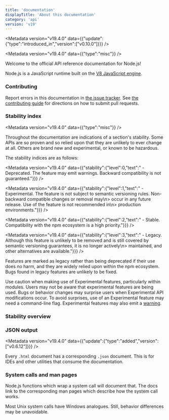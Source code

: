 ```yaml
---
title: 'documentation'
displayTitle: 'About this documentation'
category: 'api'
version: 'v19'
---
```


<Metadata version="v19.4.0" data={{"update":{"type":"introduced_in","version":["v0.10.0"]}}} />

<Metadata version="v19.4.0" data={{"type":"misc"}} />

Welcome to the official API reference documentation for Node.js!

Node.js is a JavaScript runtime built on the [V8 JavaScript engine][].

### Contributing

Report errors in this documentation in [the issue tracker][]. See
[the contributing guide][] for directions on how to submit pull requests.

### Stability index

<Metadata version="v19.4.0" data={{"type":"misc"}} />

Throughout the documentation are indications of a section's stability. Some APIs
are so proven and so relied upon that they are unlikely to ever change at all.
Others are brand new and experimental, or known to be hazardous.

The stability indices are as follows:

<Metadata version="v19.4.0" data={{"stability":{"level":0,"text":" - Deprecated. The feature may emit warnings. Backward compatibility is not guaranteed."}}} />

<Metadata version="v19.4.0" data={{"stability":{"level":1,"text":" - Experimental. The feature is not subject to semantic versioning rules. Non-backward compatible changes or removal may\n> occur in any future release. Use of the feature is not recommended in\n> production environments."}}} />

<Metadata version="v19.4.0" data={{"stability":{"level":2,"text":" - Stable. Compatibility with the npm ecosystem is a high priority."}}} />

<Metadata version="v19.4.0" data={{"stability":{"level":3,"text":" - Legacy. Although this feature is unlikely to be removed and is still covered by semantic versioning guarantees, it is no longer actively\n> maintained, and other alternatives are available."}}} />

Features are marked as legacy rather than being deprecated if their use does no
harm, and they are widely relied upon within the npm ecosystem. Bugs found in
legacy features are unlikely to be fixed.

Use caution when making use of Experimental features, particularly within
modules. Users may not be aware that experimental features are being used.
Bugs or behavior changes may surprise users when Experimental API
modifications occur. To avoid surprises, use of an Experimental feature may need
a command-line flag. Experimental features may also emit a [warning][].

### Stability overview

### JSON output

<Metadata version="v19.4.0" data={{"update":{"type":"added","version":["v0.6.12"]}}} />

Every `.html` document has a corresponding `.json` document. This is for IDEs
and other utilities that consume the documentation.

### System calls and man pages

Node.js functions which wrap a system call will document that. The docs link
to the corresponding man pages which describe how the system call works.

Most Unix system calls have Windows analogues. Still, behavior differences may
be unavoidable.

[V8 JavaScript engine]: https://v8.dev/
[semantic versioning]: https://semver.org/
[the contributing guide]: https://github.com/nodejs/node/blob/HEAD/CONTRIBUTING.md
[the issue tracker]: https://github.com/nodejs/node/issues/new
[warning]: /api/v19/process#event-warning
